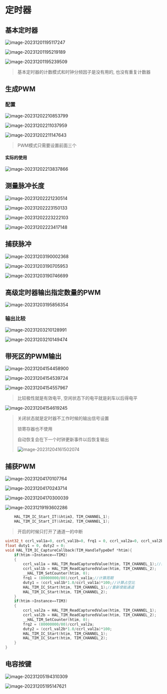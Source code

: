 # 定时器

## 基本定时器

![image-20231201195117247](https://picture-01-1316374204.cos.ap-beijing.myqcloud.com/image/202312011951303.png)

![image-20231201195219189](https://picture-01-1316374204.cos.ap-beijing.myqcloud.com/image/202312011952236.png)

![image-20231201195239509](https://picture-01-1316374204.cos.ap-beijing.myqcloud.com/image/202312011952554.png)

> 基本定时器的计数模式和时钟分频因子是没有用的, 也没有重复计数器

## 生成PWM

### 配置

![image-20231202210853799](https://picture-01-1316374204.cos.ap-beijing.myqcloud.com/image/202312022148934.png)

![image-20231202211037959](https://picture-01-1316374204.cos.ap-beijing.myqcloud.com/image/202312022148041.png)

![image-20231202211147643](https://picture-01-1316374204.cos.ap-beijing.myqcloud.com/image/202312022148070.png)

> PWM模式只需要设置前面三个

#### 实际的使用

![image-20231202213837866](https://picture-01-1316374204.cos.ap-beijing.myqcloud.com/image/202312022148867.png)

## 测量脉冲长度

![image-20231202221230514](https://picture-01-1316374204.cos.ap-beijing.myqcloud.com/image/202312031852724.png)

![image-20231202223150133](https://picture-01-1316374204.cos.ap-beijing.myqcloud.com/image/202312031852773.png)

![image-20231202223222103](https://picture-01-1316374204.cos.ap-beijing.myqcloud.com/image/202312031852872.png)

![image-20231202223417148](https://picture-01-1316374204.cos.ap-beijing.myqcloud.com/image/202312031852662.png)

## 捕获脉冲

![image-20231203190002368](https://picture-01-1316374204.cos.ap-beijing.myqcloud.com/image/202312031900414.png)

![image-20231203190705953](https://picture-01-1316374204.cos.ap-beijing.myqcloud.com/image/202312031907034.png) 

![image-20231203190746699](https://picture-01-1316374204.cos.ap-beijing.myqcloud.com/image/202312031907739.png)

## 高级定时器输出指定数量的PWM

![image-20231203195856354](https://picture-01-1316374204.cos.ap-beijing.myqcloud.com/image/202312031958413.png)

### 输出比较

![image-20231203210128991](https://picture-01-1316374204.cos.ap-beijing.myqcloud.com/image/202312032101042.png)

![image-20231203210149474](https://picture-01-1316374204.cos.ap-beijing.myqcloud.com/image/202312032101521.png)

## 带死区的PWM输出

![image-20231204154458900](https://picture-01-1316374204.cos.ap-beijing.myqcloud.com/image/202312041544963.png)

![image-20231204154539724](https://picture-01-1316374204.cos.ap-beijing.myqcloud.com/image/202312041545768.png)

![image-20231204154557967](https://picture-01-1316374204.cos.ap-beijing.myqcloud.com/image/202312041545020.png)

> 比较极性就是有效电平, 空闲状态下的电平就是刹车以后得电平

![image-20231204154619245](https://picture-01-1316374204.cos.ap-beijing.myqcloud.com/image/202312041546296.png)

> 关闭状态就是定时器不工作时候的输出信号设置
>
> 锁寄存器也不使用
>
> 自动恢复会在下一个时钟更新事件以后恢复输出
>
> ![image-20231204161502074](https://picture-01-1316374204.cos.ap-beijing.myqcloud.com/image/202312041615105.png)

## 捕获PWM

![image-20231204170107764](https://picture-01-1316374204.cos.ap-beijing.myqcloud.com/image/202312041701827.png)

![image-20231204170243714](https://picture-01-1316374204.cos.ap-beijing.myqcloud.com/image/202312041702761.png)

![image-20231204170300039](https://picture-01-1316374204.cos.ap-beijing.myqcloud.com/image/202312041703093.png)

![image-20231219193602286](https://picture-01-1316374204.cos.ap-beijing.myqcloud.com/image/202312191936380.png)

```c
	HAL_TIM_IC_Start_IT(&htim3, TIM_CHANNEL_1);
	HAL_TIM_IC_Start_IT(&htim2, TIM_CHANNEL_1);
```

> 开启的时候只打开了通道一的中断

```c
uint32_t ccrl_val1a=0, ccrl_val1b=0, frq1 = 0, ccrl_val2a=0, ccrl_val2b=0, frq2 = 0;
float duty1 = 0, duty2 = 0;
void HAL_TIM_IC_CaptureCallback(TIM_HandleTypeDef *htim){
	if(htim->Instance==TIM2)
	{
		ccrl_val1a = HAL_TIM_ReadCapturedValue(htim, TIM_CHANNEL_1);//获取捕获到的值
		ccrl_val1b = HAL_TIM_ReadCapturedValue(htim, TIM_CHANNEL_2);
		__HAL_TIM_SetCounter(htim, 0);
		frq1 = (80000000/80)/ccrl_val1a;//计算周期
		duty1 = (ccrl_val1b*1.0/ccrl_val1a)*100;//计算占空比
		HAL_TIM_IC_Start(htim, TIM_CHANNEL_1);//重新使能通道
		HAL_TIM_IC_Start(htim, TIM_CHANNEL_2);
	}
	if(htim->Instance==TIM3)
	{
		ccrl_val2a = HAL_TIM_ReadCapturedValue(htim, TIM_CHANNEL_1);
		ccrl_val2b = HAL_TIM_ReadCapturedValue(htim, TIM_CHANNEL_2);
		__HAL_TIM_SetCounter(htim, 0);
		frq2 = (80000000/80)/ccrl_val2a;
		duty2 = (ccrl_val2b*1.0/ccrl_val2a)*100;
		HAL_TIM_IC_Start(htim, TIM_CHANNEL_1);
		HAL_TIM_IC_Start(htim, TIM_CHANNEL_2);
	}
}
```



## 电容按键

![image-20231205194310309](https://picture-01-1316374204.cos.ap-beijing.myqcloud.com/image/202312051943446.png)

![image-20231205195147621](https://picture-01-1316374204.cos.ap-beijing.myqcloud.com/image/202312051951772.png)

